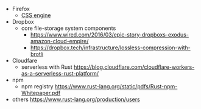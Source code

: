 - Firefox
    - [CSS engine](https://hacks.mozilla.org/2017/08/inside-a-super-fast-css-engine-quantum-css-aka-stylo/)
- Dropbox
    - core file-storage system components
        - https://www.wired.com/2016/03/epic-story-dropboxs-exodus-amazon-cloud-empire/
        - https://dropbox.tech/infrastructure/lossless-compression-with-brotli
- Cloudfare
    - serverless with Rust
      https://blog.cloudflare.com/cloudflare-workers-as-a-serverless-rust-platform/
- npm
    - npm registry
      https://www.rust-lang.org/static/pdfs/Rust-npm-Whitepaper.pdf
- others
  https://www.rust-lang.org/production/users